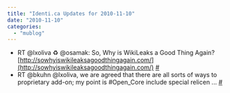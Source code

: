 ```yaml
---
title: "Identi.ca Updates for 2010-11-10"
date: "2010-11-10"
categories: 
  - "mublog"
---
```


- RT @lxoliva ♻ @osamak: So, Why is WikiLeaks a Good Thing Again? [http://sowhyiswikileaksagoodthingagain.com/](http://sowhyiswikileaksagoodthingagain.com/) [#](http://identi.ca/notice/58364524)
- RT @bkuhn @lxoliva, we are agreed that there are all sorts of ways to proprietary add-on; my point is #Open\_Core include special relicen ... [#](http://identi.ca/notice/58365376)
